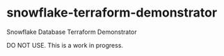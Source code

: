 # snowflake-terraform-demonstrator
Snowflake Database Terraform Demonstrator

DO NOT USE. This is a work in progress.
